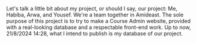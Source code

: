Let's talk a little bit about my project, or should I say, our project: Me, Habiba, Arwa, and Yousef. We're a team together in Amideast. The sole purpose of this project is to try to make a Course Admin website, provided with a real-looking database and a respectable front-end work.
Up to now, 21/8/2024 14:28, what I intend to publish is my database of our project.

